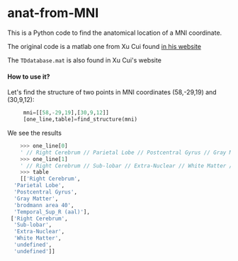 # anat-from-MNI
This is a Python code to find the anatomical location of a MNI coordinate.

The original code is a matlab one from Xu Cui found [in his website][1]

[1]: https://alivelearn.net/?p=1456

The `TDdatabase.mat` is also found in Xu Cui's website

#### How to use it?

Let's find the structure of two points in MNI coordinates (58,-29,19) and (30,9,12):

```python
     mni=[[58,-29,19],[30,9,12]]
     [one_line,table]=find_structure(mni)
```

We see the results
```python
    >>> one_line[0]
    ' // Right Cerebrum // Parietal Lobe // Postcentral Gyrus // Gray Matter // brodmann area 40 // Temporal_Sup_R (aal)'
    >>> one_line[1]
    ' // Right Cerebrum // Sub-lobar // Extra-Nuclear // White Matter // undefined // undefined'
    >>> table
    [['Right Cerebrum',
  'Parietal Lobe',
  'Postcentral Gyrus',
  'Gray Matter',
  'brodmann area 40',
  'Temporal_Sup_R (aal)'],
 ['Right Cerebrum',
  'Sub-lobar',
  'Extra-Nuclear',
  'White Matter',
  'undefined',
  'undefined']]
```

